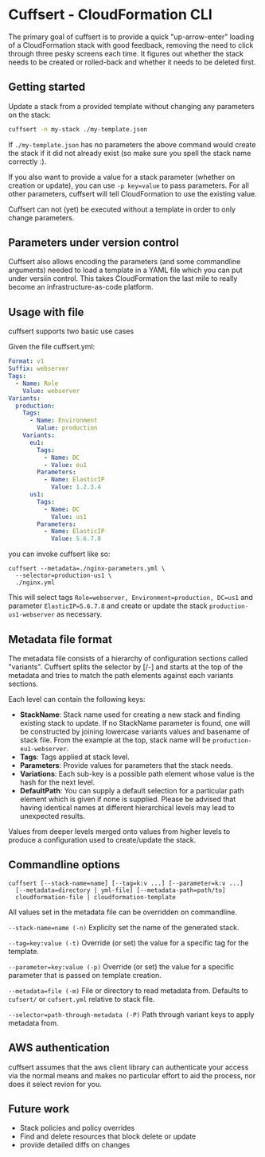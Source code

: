 # Cuffsert - CloudFormation CLI

The primary goal of cuffsert is to provide a quick "up-arrow-enter" loading of a CloudFormation stack with good feedback, removing the need to click through three pesky screens each time. It figures out whether the stack needs to be created or rolled-back and whether it needs to be deleted first.

## Getting started

Update a stack from a provided template without changing any parameters on the stack:

```bash
cuffsert -n my-stack ./my-template.json
```

If `./my-template.json` has no parameters the above command would create the stack if it did not already exist (so make sure you spell the stack name correctly :).

If you also want to provide a value for a stack parameter (whether on creation or update), you can use `-p key=value` to pass parameters. For all other parameters, cuffsert will tell CloudFormation to use the existing value.

Cuffsert can not (yet) be executed without a template in order to only change parameters.

## Parameters under version control

Cuffsert also allows encoding the parameters (and some commandline arguments) needed to load a template in a YAML file which you can put under versiin control. This takes CloudFormation the last mile to really become an infrastructure-as-code platform.

## Usage with file

cuffsert supports two basic use cases

Given the file cuffsert.yml:
```yaml
Format: v1
Suffix: webserver
Tags:
  - Name: Role
    Value: webserver
Variants:
  production:
    Tags:
      - Name: Environment
        Value: production
    Variants:
      eu1:
        Tags:
          - Name: DC
          - Value: eu1
        Parameters:
          - Name: ElasticIP
            Value: 1.2.3.4
      us1:
        Tags:
          - Name: DC
            Value: us1
        Parameters:
          - Name: ElasticIP
            Value: 5.6.7.8
```
you can invoke cuffsert like so:
```
cuffsert --metadata=./nginx-parameters.yml \
  --selector=production-us1 \
  ./nginx.yml
```

This will select tags `Role=webserver, Environment=production, DC=us1` and parameter `ElasticIP=5.6.7.8` and create or update the stack `production-us1-webserver` as necessary.

## Metadata file format

The metadata file consists of a hierarchy of configuration sections called "variants". Cuffsert splits the selector by [/-] and starts at the top of the metadata and tries to match the path elements against each  variants sections.

Each level can contain the following keys:

- **StackName**: Stack name used for creating a new stack and finding existing stack to update. If no StackName parameter is found, one will be constructed by joining lowercase variants values and basename of stack file. From the example at the top, stack name will be `production-eu1-webserver`.
- **Tags**: Tags applied at stack level.
- **Parameters**: Provide values for parameters that the stack needs.
- **Variations**: Each sub-key is a possible path element whose value is the hash for the next level.
- **DefaultPath**: You can supply a default selection for a particular path element which is given if none is supplied. Please be advised that having identical names at different hierarchical levels may lead to unexpected results.

Values from deeper levels merged onto values from higher levels to produce a configuration used to create/update the stack.

## Commandline options

    cuffsert [--stack-name=name] [--tag=k:v ...] [--parameter=k:v ...]
      [--metadata=directory | yml-file] [--metadata-path=path/to]
      cloudformation-file | cloudformation-template

All values set in the metadata file can be overridden on commandline.

`--stack-name=name (-n)` Explicity set the name of the generated stack.

`--tag=key:value (-t)` Override (or set) the value for a specific tag for the template.

`--parameter=key:value (-p)` Override (or set) the value for a specific parameter that is passed on template creation.

`--metadata=file (-m)` File or directory to read metadata from. Defaults to `cufsert/` or `cufsert.yml` relative to stack file.

`--selector=path-through-metadata (-P)` Path through variant keys to apply metadata from.

## AWS authentication

cuffsert assumes that the aws client library can authenticate your access via the normal means and makes no particular effort to aid the process, nor does it select revion for you.

## Future work

- Stack policies and policy overrides
- Find and delete resources that block delete or update
- provide detailed diffs on changes
